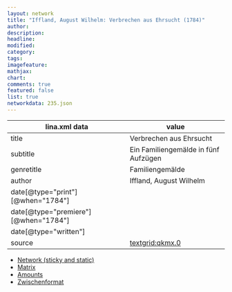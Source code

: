 ```yaml
---
layout: network
title: "Iffland, August Wilhelm: Verbrechen aus Ehrsucht (1784)"
author:
description:
headline:
modified:
category:
tags:
imagefeature: 
mathjax: 
chart: 
comments: true
featured: false
list: true
networkdata: 235.json
---
```

lina.xml data  | value
------------- | -------------
title|Verbrechen aus Ehrsucht
subtitle|Ein Familiengemälde in fünf Aufzügen
genretitle|Familiengemälde
author|Iffland, August Wilhelm
date[@type="print"][@when="1784"]|
date[@type="premiere"][@when="1784"]|
date[@type="written"]|
source|[textgrid:qkmx.0](https://textgridlab.org/1.0/tgcrud-public/rest/textgrid:qkmx.0/data)



* [Network (sticky and static)](/network235)
* [Matrix](/matrix235)
* [Amounts](/amounts235)
* [Zwischenformat](/lina235 )
